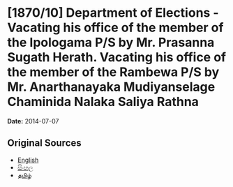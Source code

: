 # [1870/10] Department of Elections - Vacating his office of the member of the Ipologama P/S by Mr. Prasanna Sugath Herath. Vacating his office of the member of the Rambewa P/S by Mr. Anarthanayaka Mudiyanselage Chaminida Nalaka Saliya Rathna

**Date:** 2014-07-07

## Original Sources

- [English](https://documents.gov.lk/view/extra-gazettes/2014/7/1870-10_E.pdf)
- [සිංහල](https://documents.gov.lk/view/extra-gazettes/2014/7/1870-10_S.pdf)
- [தமிழ்](https://documents.gov.lk/view/extra-gazettes/2014/7/1870-10_T.pdf)
